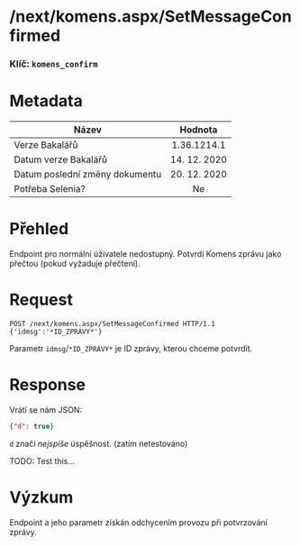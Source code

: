# **/next/komens.aspx/SetMessageConfirmed**
### Klíč: `komens_confirm`

# Metadata
| Název                             | Hodnota                    |
|-----------------------------------|:--------------------------:|
| Verze Bakalářů                    | 1.36.1214.1                |
| Datum verze Bakalářů              | 14. 12. 2020               |
| Datum poslední změny dokumentu    | 20. 12. 2020               |
| Potřeba Selenia?                  | Ne                         |

# Přehled
Endpoint pro normální úživatele nedostupný. Potvrdí Komens zprávu jako přečtou (pokud vyžaduje přečtení).

# Request
```http
POST /next/komens.aspx/SetMessageConfirmed HTTP/1.1
{'idmsg':'*ID_ZPRÁVY*'}
```
Parametr `idmsg`/`*ID_ZPRÁVY*` je ID zprávy, kterou chceme potvrdit.

# Response
Vrátí se nám JSON:
```JSON
{"d": true}
```
`d` značí *nejspíše* úspěšnost. (zatím netestováno)


TODO: Test this...

# Výzkum
Endpoint a jeho parametr získán odchycením provozu při potvrzování zprávy.